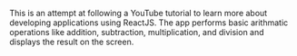 This is an attempt at following a YouTube tutorial to learn more about developing applications using ReactJS. The app performs basic arithmatic operations like addition, subtraction, multiplication, and division and displays the result on the screen. 
